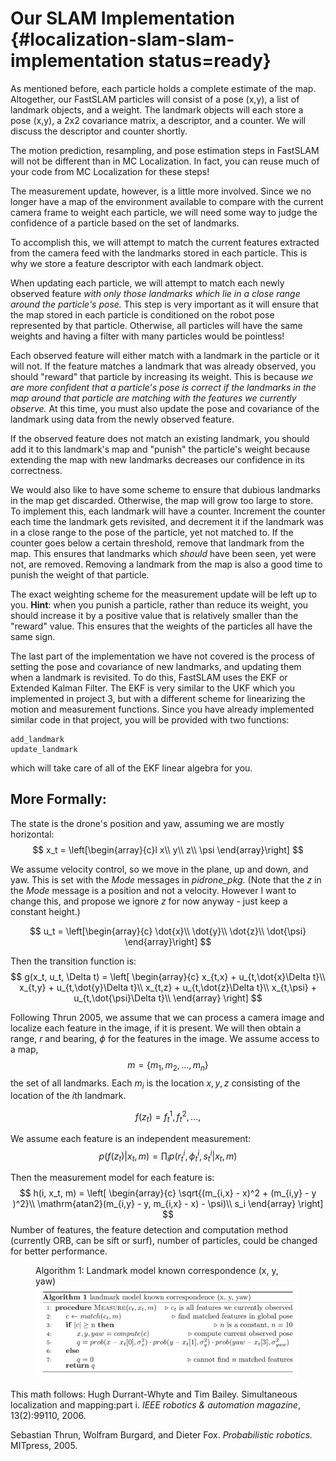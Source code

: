 # Our SLAM Implementation {#localization-slam-slam-implementation status=ready}

As mentioned before, each particle holds a complete estimate of the map. Altogether, our FastSLAM particles will consist of a pose (x,y), a list of landmark objects, and a weight. The landmark objects will each store a pose (x,y), a 2x2 covariance matrix, a descriptor, and a counter. We will discuss the descriptor and counter shortly.

The motion prediction, resampling, and pose estimation steps in FastSLAM will not be different than in MC Localization. In fact, you can reuse much of your code from MC Localization for these steps!

The measurement update, however, is a little more involved. Since we no longer have a map of the environment available to compare with the current camera frame to weight each particle, we will need some way to judge the confidence of a particle based on the set of landmarks.

To accomplish this, we will attempt to match the current features extracted from the camera feed with the landmarks stored in each particle. This is why we store a feature descriptor with each landmark object.

When updating each particle, we will attempt to match each newly observed feature *with only those landmarks which lie in a close range around the particle's pose.* This step is very important as it will ensure that the map stored in each particle is conditioned on the robot pose represented by that particle. Otherwise, all particles will have the same weights and having a filter with many particles would be pointless!

Each observed feature will either match with a landmark in the particle or it will not. If the feature matches a landmark that was already observed, you should "reward" that particle by increasing its weight. This is because *we are more confident that a particle's pose is correct if the landmarks in the map around that particle are matching with the features we currently observe.* At this time, you must also update the pose and covariance of the landmark using data from the newly observed feature.

If the observed feature does not match an existing landmark, you should add it to this landmark's map and "punish" the particle's weight because extending the map with new landmarks decreases our confidence in its correctness.

We would also like to have some scheme to ensure that dubious landmarks in the map get discarded. Otherwise, the map will grow too large to store. To implement this, each landmark will have a counter. Increment the counter each time the landmark gets revisited, and decrement it if the landmark was in a close range to the pose of the particle, yet not matched to.  If the counter goes below a certain threshold, remove that landmark from the map. This ensures that landmarks which *should* have been seen, yet were not, are removed. Removing a landmark from the map is also a good time to punish the weight of that particle.

The exact weighting scheme for the measurement update will be left up to you. **Hint**: when you punish a particle, rather than reduce its weight, you should increase it by a positive value that is relatively smaller than the "reward"  value. This ensures that the weights of the particles all have the same sign.

The last part of the implementation we have not covered is the process of setting the pose and covariance of new landmarks, and updating them when a landmark is revisited. To do this, FastSLAM uses the EKF or Extended Kalman Filter. The EKF is very similar to the UKF which you implemented in project 3, but with a different scheme for linearizing the motion and measurement functions. Since you have already implemented similar code in that project, you will be provided with two functions:

    add_landmark
    update_landmark
which will take care of all of the EKF linear algebra for you.


## More Formally:

The state is the drone's position and yaw, assuming we are mostly horizontal:
$$
x_t = \left[\begin{array}{c}l
x\\
y\\
z\\
\psi
\end{array}\right]
$$

We assume velocity control, so we move in the plane, up and down, and
yaw.  This is set with the *Mode* messages in *pidrone_pkg*.
(Note that the $z$ in the *Mode* message is a position and not a
velocity.  However I want to change this, and propose we ignore $z$
for now anyway - just keep a constant height.)

$$
u_t = \left[\begin{array}{c}
\dot{x}\\
\dot{y}\\
\dot{z}\\
\dot{\psi}
\end{array}\right]
$$

Then the transition function is: 
$$
g(x_t, u_t, \Delta t) = \left[
\begin{array}{c}
x_{t,x} + u_{t,\dot{x}\Delta t}\\
x_{t,y} + u_{t,\dot{y}\Delta t}\\
x_{t,z} + u_{t,\dot{z}\Delta t}\\
x_{t,\psi} + u_{t,\dot{\psi}\Delta t}\\
\end{array}
\right]
$$



Following Thrun 2005, we assume that we can
process a camera image and localize each feature in the image, if it
is present.  We will then obtain a range, $r$ and bearing, $\phi$ for
the features in the image.
We assume access to a map,  $$m = \left\{m_1,m_2,\dots,m_n\right\}$$ the
set of all landmarks.  Each $m_i$ is the location $x,y,z$ consisting
of the location of the $i$th landmark.

$$
  f(z_t) = {f_t^1,f_t^2,...,}
$$

We assume each feature is an independent measurement:
$$
  p(f(z_t) | x_t, m) = \prod_i p(r_t^i,\phi_t^i,s_t^i| x_t,m)
$$

Then the measurement model for each feature is: 
$$
  h(i, x_t, m) = \left[ \begin{array}{c}
      \sqrt{(m_{i,x} - x)^2 + (m_{i,y} - y )^2}\\
      \mathrm{atan2}(m_{i,y} - y, m_{i,x} - x) - \psi)\\
      s_i
      \end{array}
      \right]
$$
Number of features, the feature detection and computation method (currently ORB, can be sift or surf), number of particles, could be changed for better performance.


<figure id="features">
    <figcaption>Algorithm 1: Landmark model known correspondence (x, y, yaw)</figcaption>
    <img style='width:30em' src="SLAM.png"/>
</figure>

This math follows:
Hugh Durrant-Whyte and Tim Bailey. Simultaneous localization and mapping:part i. *IEEE robotics & automation magazine*, 13(2):99110, 2006.

Sebastian Thrun, Wolfram Burgard, and Dieter Fox. *Probabilistic robotics.* MITpress, 2005.

